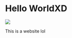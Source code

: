 <html>
  <head>
    </head>
    <body>
      <h1>
        Hello WorldXD
      </h1>
      <img src="https://cdn-images-1.medium.com/max/1600/1*l2AFc33U7grIeMML0a0unQ.jpeg">
    <p>
      This is a website lol
    </p>
    </body>
 </html>
